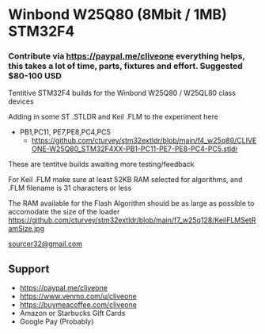 # Winbond W25Q80 (8Mbit / 1MB) STM32F4
### Contribute via   https://paypal.me/cliveone  everything helps, this takes a lot of time, parts, fixtures and effort. Suggested $80-100 USD

Tentitive STM32F4 builds for the Winbond W25Q80 / W25QL80 class devices

Adding in some ST .STLDR and Keil .FLM to the experiment here

  *  PB1,PC11, PE7,PE8,PC4,PC5
     *  https://github.com/cturvey/stm32extldr/blob/main/f4_w25q80/CLIVEONE-W25Q80_STM32F4XX-PB1-PC11-PE7-PE8-PC4-PC5.stldr
     
These are tentitve builds awaiting more testing/feedback

For Keil .FLM make sure at least 52KB RAM selected for algorithms, and .FLM filename is 31 characters or less

The RAM available for the Flash Algorithm should be as large as possible to accomodate the size of the loader
https://github.com/cturvey/stm32extldr/blob/main/f7_w25q128/KeilFLMSetRamSize.jpg

 sourcer32@gmail.com
 
##  Support
 
  *  https://paypal.me/cliveone
  *  https://www.venmo.com/u/cliveone
  *  https://buymeacoffee.com/cliveone
  *  Amazon or Starbucks Gift Cards
  *  Google Pay (Probably)

